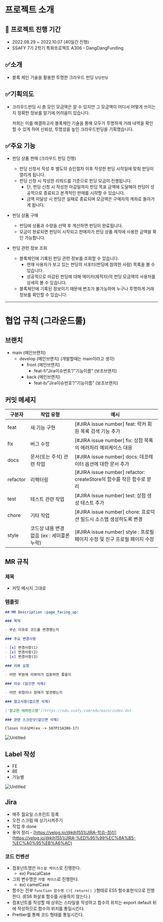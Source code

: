 # 프로젝트 소개

## 📅 프로젝트 진행 기간


- 2022.08.29 ~ 2022.10.07 (40일간 진행)
- SSAFY 7기 2학기 특화프로젝트 A306 - DangDangFunding

## ✅소개



- 블록 체인 기술을 활용한 투명한 크라우드 펀딩 `당당펀딩`

## ✅기획의도



- 크라우드펀딩 시 총 모인 모금액은 알 수 있지만 그 모금액이 어디서 어떻게 쓰이는 지 정확한 정보를 알기에 어려움이 있습니다.
    
    저희는 이를 해결하고자 블록체인 기술을 통해 모두가 투명하게 거래 내역을 확인 할 수 있게 하여 신뢰성, 투명성을 높인 크라우드펀딩을 기획했습니다.
    

## ✅주요 기능


- 펀딩 상품 판매 (크라우드 펀딩 진행)
    - 펀딩 신청서 작성 후 별도의 승인절차 이후 작성한 펀딩 시작일에 맞춰 펀딩이 열리게 됩니다.
    - 펀딩 신청 시 작성한 리워드를 기준으로 펀딩 모금이 진행됩니다.
        - 단, 펀딩 신청 시 작성한 마감일까지 펀딩 목표 금액에 도달해야 펀딩이 성공적으로 종료되고 본격적인 판매를 시작할 수 있습니다.
        - 금액 미달성 시 펀딩은 실패로 종료되며 모금액은 구매자의 계좌로 돌아가게 됩니다.

- 펀딩 상품 구매
    - 펀딩에 상품과 수량을 선택 후 계산하면 펀딩이 완료됩니다.
    - 모금이 완료되면 펀딩이 시작되고 판매자가 펀딩 상품 제작에 사용한 금액을 확인 가능합니다.

- 펀딩 관련 정보 조회
    - 블록체인에 기록된 펀딩 관련 정보를 조회할 수 있습니다.
        - 현재 사용자가 보고 있는 펀딩의 서포터(펀딩에 참여한 사람) 목록을 볼 수 있습니다.
        - 성공적으로 마감된 펀딩에 대해 메이커(제작자)의 펀딩 모금액의 사용처를 상세히 볼 수 있습니다.
    - 블록체인에 기록된 정보이기 때문에 변조가 불가능하며 누구나 투명하게 거래 정보를 확인할 수 있습니다.

---



# 협업 규칙 (그라운드룰)

## 브랜치

- main (메인브랜치)
    - develop (메인브랜치) (개발할때는 main이라고 생각)
        - front (메인브랜치)
            - feat-f/”Jira이슈번호”/”기능이름” (보조브랜치)
        - back (메인브랜치)
            - feat-b/”Jira이슈번호”/”기능이름” (보조브랜치)

## 커밋 메세지

| 구분자 | 작업 유형 | 예시 | 
| --- | --- | --- | 
| feat  | 새 기능 구현 | [#JIRA issue number] feat: 락커 회원 목록 검색 기능 추가 |  
| fix | 버그 수정 | [#JIRA issue number] fix: 상점 목록의 에러처리 예외케이스 대응 |  
| docs | 문서(또는 주석) 관련 작업 | [#JIRA issue number] docs: 데코레이터 옵션에 대한 문서 추가 |  
| refactor | 리팩터링 | [#JIRA issue number] refactor: createStore의 함수를 작은 함수로 분리 |  
| test | 테스트 관련 작업 | [#JIRA issue number] test: 상점 생성 테스트 추가 |  
| chore | 기타 작업 | [#JIRA issue number] chore: 프로덕션 빌드시 소스맵 생성하도록 변경  |  
| style  | 코드상 내용 변경 없음 (ex : 세미콜론 누락) | [#JIRA issue number] style : 프로필 페이지 수정 및 친구 프로필 페이지 수정   |

## MR 규칙

### 제목

- 커밋 메시지 그대로

### 템플릿

```markdown
## MR Description :page_facing_up:

### 목적

- 무슨 이유로 코드를 변경했는지
  
### 주요 변경사항
  
- [x] 변경사항(1)
- [x] 변경사항(2)
- [x] 변경사항(3)
  
### 리뷰 요청

- 어떤 부분에 리뷰어가 집중하면 좋을지
  
### 이슈 (없으면 삭제)
  
- 어떤 위험이나 장애가 발견됐는지
  
### 참고사항(없으면 삭제)
  
['참고한 레퍼런스명'](https://edu.ssafy.com/edu/main/index.do)
  
### 관련 스크린샷(없으면 삭제)

Closes 이슈넘버(ex -> S07P21A306-17)
```

![Untitled](/uploads/3f038e77a0329e347c4462e679902aa2/Untitled.png)

## Label 작성

- FE
- BE
- 기능별

![Untitled](/uploads/6174f2be5e8993829dba4b0685d236d7/Untitled.png)

## Jira

- 매주 월요일 스프린트 등록
- 오전 스크럼 때 상기시켜주기
- 작업 후 done
- 용어 정리 - [https://velog.io/@kjh1551/JIRA-학습-정리](https://velog.io/@kjh1551/JIRA-%ED%95%99%EC%8A%B5-%EC%A0%95%EB%A6%AC)

### 코드 컨벤션

- 컴포넌트명은 `파스칼 케이스`로 진행한다.
    - ex) PascalCase
- 그외 변수명은 `카멜 케이스`로 진행한다.
    - ex) camelCase
- 함수는 전부 `function 함수명 (){ return() }`형태로 ES5 함수표현식으로 진행한다. (ES6 화살표 함수를 사용하지 않는다.)
- 컴포넌트를 작성할 때 상위는 스타일을 작성하고 함수의 위치는 export default 뒤에 작성하므로 함수의 위치를 통일시킨다.
- Prettier를 통해 코드 형태를 통일시킨다.
